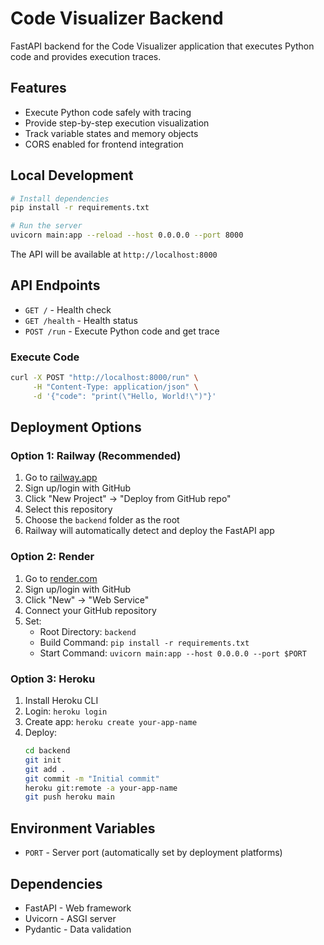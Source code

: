 # Code Visualizer Backend

FastAPI backend for the Code Visualizer application that executes Python code and provides execution traces.

## Features

- Execute Python code safely with tracing
- Provide step-by-step execution visualization
- Track variable states and memory objects
- CORS enabled for frontend integration

## Local Development

```bash
# Install dependencies
pip install -r requirements.txt

# Run the server
uvicorn main:app --reload --host 0.0.0.0 --port 8000
```

The API will be available at `http://localhost:8000`

## API Endpoints

- `GET /` - Health check
- `GET /health` - Health status
- `POST /run` - Execute Python code and get trace

### Execute Code

```bash
curl -X POST "http://localhost:8000/run" \
     -H "Content-Type: application/json" \
     -d '{"code": "print(\"Hello, World!\")"}'
```

## Deployment Options

### Option 1: Railway (Recommended)

1. Go to [railway.app](https://railway.app)
2. Sign up/login with GitHub
3. Click "New Project" → "Deploy from GitHub repo"
4. Select this repository
5. Choose the `backend` folder as the root
6. Railway will automatically detect and deploy the FastAPI app

### Option 2: Render

1. Go to [render.com](https://render.com)
2. Sign up/login with GitHub
3. Click "New" → "Web Service"
4. Connect your GitHub repository
5. Set:
   - Root Directory: `backend`
   - Build Command: `pip install -r requirements.txt`
   - Start Command: `uvicorn main:app --host 0.0.0.0 --port $PORT`

### Option 3: Heroku

1. Install Heroku CLI
2. Login: `heroku login`
3. Create app: `heroku create your-app-name`
4. Deploy:
   ```bash
   cd backend
   git init
   git add .
   git commit -m "Initial commit"
   heroku git:remote -a your-app-name
   git push heroku main
   ```

## Environment Variables

- `PORT` - Server port (automatically set by deployment platforms)

## Dependencies

- FastAPI - Web framework
- Uvicorn - ASGI server
- Pydantic - Data validation 